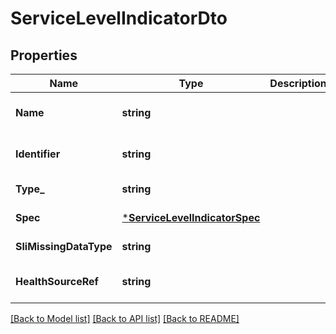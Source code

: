 # ServiceLevelIndicatorDto

## Properties
Name | Type | Description | Notes
------------ | ------------- | ------------- | -------------
**Name** | **string** |  | [optional] [default to null]
**Identifier** | **string** |  | [optional] [default to null]
**Type_** | **string** |  | [default to null]
**Spec** | [***ServiceLevelIndicatorSpec**](ServiceLevelIndicatorSpec.md) |  | [default to null]
**SliMissingDataType** | **string** |  | [default to null]
**HealthSourceRef** | **string** |  | [optional] [default to null]

[[Back to Model list]](../README.md#documentation-for-models) [[Back to API list]](../README.md#documentation-for-api-endpoints) [[Back to README]](../README.md)

